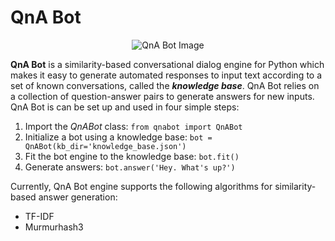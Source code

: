 # QnA Bot

<div style="text-align:center">
<img src="https://icon-library.com/images/chatbot-icon/chatbot-icon-8.jpg"
     alt="QnA Bot Image" />
</div>

**QnA Bot** is a similarity-based conversational dialog engine for Python which makes it easy to generate automated responses to input text according to a set of known conversations, called the ***knowledge base***. QnA Bot relies on a collection of question-answer pairs to generate answers for new inputs. QnA Bot is can be set up and used in four simple steps:
1. Import the *QnABot* class:  `from qnabot import QnABot`
3. Initialize a bot using a knowledge base:  `bot = QnABot(kb_dir='knowledge_base.json')`
4. Fit the bot engine to the knowledge base:  `bot.fit()`
5. Generate answers:  `bot.answer('Hey. What's up?')`

Currently, QnA Bot engine supports the following algorithms for similarity-based answer generation:
- TF-IDF
- Murmurhash3